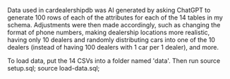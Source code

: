 Data used in cardealershipdb was AI generated by asking ChatGPT to 
generate 100 rows of each of the attributes for each of the 14 tables
in my schema. Adjustments were then made accordingly, such as
changing the format of phone numbers, making dealership locations
more realistic, having only 10 dealers and randomly distributing
cars into one of the 10 dealers (instead of having 100 dealers
with 1 car per 1 dealer), and more.

To load data, put the 14 CSVs into a folder named 'data'. Then run
source setup.sql;
source load-data.sql;

